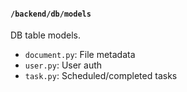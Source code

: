 #### `/backend/db/models`

DB table models.

* `document.py`: File metadata
* `user.py`: User auth
* `task.py`: Scheduled/completed tasks
